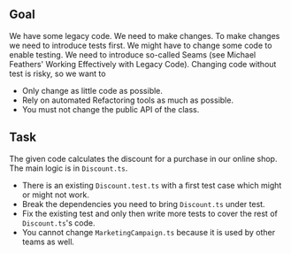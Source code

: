 Goal
----

We have some legacy code. We need to make changes.
To make changes we need to introduce tests first.
We might have to change some code to enable testing.
We need to introduce so-called Seams (see Michael
Feathers' Working Effectively with Legacy Code).
Changing code without test is risky, so we want to

* Only change as little code as possible.
* Rely on automated Refactoring tools as much as possible.
* You must not change the public API of the class.

Task
----

The given code calculates the discount for a purchase in
our online shop. The main logic is in `Discount.ts`.

* There is an existing `Discount.test.ts` with a first test case which might or might not work.
* Break the dependencies you need to bring `Discount.ts` under test. 
* Fix the existing test and only then write more tests to cover the rest of `Discount.ts`'s code.
* You cannot change `MarketingCampaign.ts` because it is used by other teams as well.
